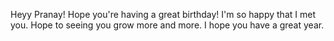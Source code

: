 Heyy Pranay! Hope you're having a great birthday! I'm so happy that I met you. Hope to seeing you grow more and more. I hope you have a great year.